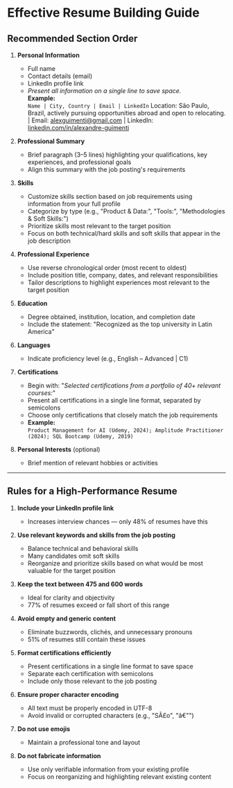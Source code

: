 # Effective Resume Building Guide

## Recommended Section Order

1. **Personal Information**
   * Full name
   * Contact details (email)
   * LinkedIn profile link  
   * _Present all information on a single line to save space._  
     **Example:**  
     `Name | City, Country | Email | LinkedIn`
     Location: São Paulo, Brazil, actively pursuing opportunities abroad and open to relocating. | Email: alexguimenti@gmail.com | LinkedIn: [linkedin.com/in/alexandre-guimenti](https://linkedin.com/in/alexandre-guimenti)


2. **Professional Summary**
   * Brief paragraph (3–5 lines) highlighting your qualifications, key experiences, and professional goals
   * Align this summary with the job posting's requirements

3. **Skills**
   * Customize skills section based on job requirements using information from your full profile
   * Categorize by type (e.g., "Product & Data:", "Tools:", "Methodologies & Soft Skills:")
   * Prioritize skills most relevant to the target position
   * Focus on both technical/hard skills and soft skills that appear in the job description

4. **Professional Experience**
   * Use reverse chronological order (most recent to oldest)
   * Include position title, company, dates, and relevant responsibilities
   * Tailor descriptions to highlight experiences most relevant to the target position

5. **Education**
   * Degree obtained, institution, location, and completion date
   * Include the statement: "Recognized as the top university in Latin America"

6. **Languages**
   * Indicate proficiency level (e.g., English – Advanced | C1)

7. **Certifications**
   * Begin with: "_Selected certifications from a portfolio of 40+ relevant courses:_"
   * Present all certifications in a single line format, separated by semicolons
   * Choose only certifications that closely match the job requirements
   * **Example:**  
     `Product Management for AI (Udemy, 2024); Amplitude Practitioner (2024); SQL Bootcamp (Udemy, 2019)`

8. **Personal Interests** (optional)
   * Brief mention of relevant hobbies or activities

---

## Rules for a High-Performance Resume

1. **Include your LinkedIn profile link**
   * Increases interview chances — only 48% of resumes have this

2. **Use relevant keywords and skills from the job posting**
   * Balance technical and behavioral skills
   * Many candidates omit soft skills
   * Reorganize and prioritize skills based on what would be most valuable for the target position

3. **Keep the text between 475 and 600 words**
   * Ideal for clarity and objectivity
   * 77% of resumes exceed or fall short of this range

4. **Avoid empty and generic content**
   * Eliminate buzzwords, clichés, and unnecessary pronouns
   * 51% of resumes still contain these issues

5. **Format certifications efficiently**
   * Present certifications in a single line format to save space
   * Separate each certification with semicolons
   * Include only those relevant to the job posting

6. **Ensure proper character encoding**
   * All text must be properly encoded in UTF-8
   * Avoid invalid or corrupted characters (e.g., "SÃ£o", "â€"")

7. **Do not use emojis**
   * Maintain a professional tone and layout

8. **Do not fabricate information**
   * Use only verifiable information from your existing profile
   * Focus on reorganizing and highlighting relevant existing content